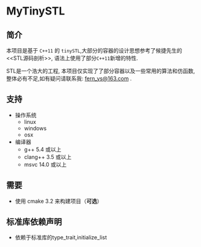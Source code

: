 MyTinySTL
=====

## 简介
   本项目是基于 `C++11` 的 `tinySTL`,大部分的容器的设计思想参考了候捷先生的<<STL源码剖析>>, 语法上使用了部分`C++11`新增的特性.
   
  STL是一个浩大的工程, 本项目仅实现了了部分容器以及一些常用的算法和仿函数,整体必有不足,如有疑问请联系我: fern_ys@163.com .

## 支持
* 操作系统
  * linux
  * windows
  * osx
* 编译器
  * g++ 5.4 或以上
  * clang++ 3.5 或以上
  * msvc 14.0 或以上

## 需要
  * 使用 cmake 3.2 来构建项目（**可选**）

## 标准库依赖声明
  * 依赖于标准库的type_trait,initialize_list


